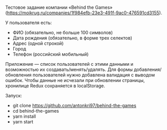 Тестовое задание компании «Behind the Games» (https://moikrug.ru/companies/1f984efb-23e3-491f-9ac0-476591cd3155).

У пользователя есть:

* ФИО (обязательно, не больше 100 символов) 
* Дата рождения (обязательно, в форме трех селектов) 
* Адрес (одной строкой) 
* Город 
* Телефон (российский мобильный)

Приложение — список пользователей с этими данными и возможностью их создавать/менять/удалять. 
Для формы добавления/обновления пользователей нужно добавлена валидация с выводом ошибок. 
Чтобы данные не исчезали при обновлении страницы, хронилице Redux сохраняется в localStorage.

Запуск:

* git clone https://github.com/antonkri97/behind-the-games
* cd behind-the-games
* yarn install
* yarn start
